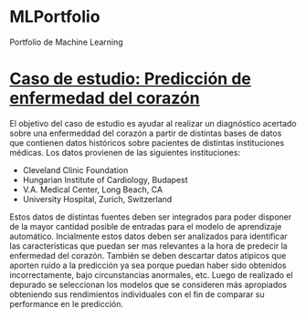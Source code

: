 # MLPortfolio
Portfolio de Machine Learning
# [Caso de estudio: Predicción de enfermedad del corazón](https://github.com/IgnacioPuchet/MLPortfolio)

El objetivo del caso de estudio es ayudar al realizar un diagnóstico acertado sobre 
una enfermeddad del corazón a partir de distintas bases de datos que contienen datos 
históricos sobre pacientes de distintas instituciones médicas. Los datos provienen de
las siguientes instituciones: 
- Cleveland Clinic Foundation
- Hungarian Institute of Cardiology, Budapest
- V.A. Medical Center, Long Beach, CA
- University Hospital, Zurich, Switzerland

Estos datos de distintas fuentes deben ser integrados para poder disponer de la mayor cantidad posible 
de entradas para el modelo de aprendizaje automático.
Incialmente estos datos deben ser analizados para identificar las caracteristicas que puedan
ser mas relevantes a la hora de predecir la enfermedad del corazón. También se deben descartar 
datos atipicos que aporten ruido a la predicción ya sea porque puedan haber sido obtenidos incorrectamente,
bajo circunstancias anormales, etc. 
Luego de realizado el depurado se seleccionan los modelos que se consideren más apropiados obteniendo sus
rendimientos individuales con el fin de comparar su performance en le predicción. 
